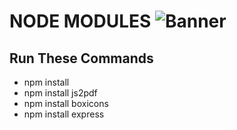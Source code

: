 # NODE MODULES ![Banner](https://img.icons8.com/?size=100&id=54087&format=png&color=000000)
## Run These Commands

- npm install 
- npm install js2pdf
- npm install boxicons
- npm install express
